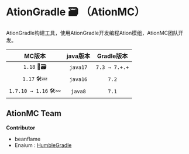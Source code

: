 # AtionGradle 🗃 （AtionMC）

AtionGradle构建工具，使用AtionGradle开发编程Ation模组，AtionMC团队开发。

| MC版本 | java版本 | Gradle版本 |
| :---: | :---: | :---: |
| `1.18` 📗🗃  | `java17` |  `7.3 → 7.+.+` |
| `1.17` 🛠💤 | `java16` |  `7.2` |
| `1.7.10 → 1.16` 🛠💤 | `java8` |  `7.1` |


## AtionMC Team

**Contributor** 
+ beanflame
+ Enaium : [HumbleGradle](https://github.com/HumbleMC/HumbleGradle)











